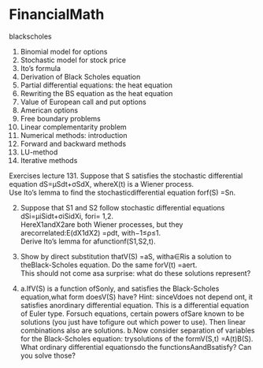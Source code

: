 # FinancialMath
blackscholes

1.   Binomial model for options
2.   Stochastic model for stock price
3.   Ito’s formula
4.   Derivation of Black Scholes equation
5.   Partial differential equations: the heat equation
6.   Rewriting the BS equation as the heat equation
7.   Value of European call and put options
8.   American options
9.   Free boundary problems
10.   Linear complementarity problem
11.   Numerical methods: introduction
12.   Forward and backward methods
13.   LU-method
14.   Iterative methods

Exercises lecture 131.
Suppose  that S satisfies  the  stochastic  differential  equation dS=μSdt+σSdX, whereX(t) is a Wiener process.  
Use Ito’s lemma to find the stochasticdifferential equation forf(S) =Sn.

2. Suppose that S1 and S2 follow stochastic differential equations dSi=μiSidt+σiSidXi, fori= 1,2.  
HereX1andX2are both Wiener processes, but they arecorrelated:E(dX1dX2)  =ρdt,  with−1≤ρ≤1.   
Derive  Ito’s  lemma  for  afunctionf(S1,S2,t).

3. Show by direct substitution thatV(S) =aS, witha∈Ris a solution to theBlack-Scholes equation.
Do the same forV(t) =aert.  
This should not come asa surprise:  what do these solutions represent?

4. a.IfV(S) is a function ofSonly, and satisfies the Black-Scholes equation,what form doesV(S) have?  Hint:  sinceVdoes not depend ont, it satisfies anordinary differential equation.
This is a differential equation of Euler type.
Forsuch equations, certain powers ofSare known to be solutions (you just have tofigure out which power to use).
Then linear combinations also are solutions.
b.Now  consider  separation  of  variables  for  the  Black-Scholes  equation:  trysolutions of the formV(S,t) =A(t)B(S).  What ordinary differential equationsdo the functionsAandBsatisfy?  Can you solve those?
